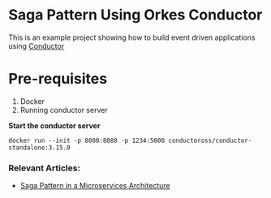 # Saga Pattern Using Orkes Conductor

This is an example project showing how to build event driven applications using [Conductor](https://github.com/conductor-oss/conductor)

# Pre-requisites
1. Docker
2. Running conductor server

**Start the conductor server**

```shell
docker run --init -p 8080:8080 -p 1234:5000 conductoross/conductor-standalone:3.15.0
```

### Relevant Articles:
- [Saga Pattern in a Microservices Architecture](https://www.baeldung.com/orkes-conductor-saga-pattern-spring-boot)
